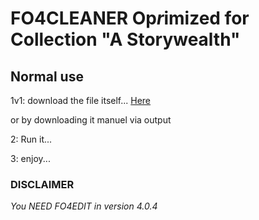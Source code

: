 # FO4CLEANER Op*r*imized for Collection "A Storywealth"


## Normal use

1v1: download the file itself... [Here](https://github.com/Blazzycrafter/FO4Cleaner/raw/To_Exe_For_Auto_Clean_Default_Files/output/FullAutoCleanMasterFiles.exe)


or by downloading it manuel via output


2: Run it...

3: enjoy...

### **DISCLAIMER**

*You NEED FO4EDIT in version 4.0.4*
